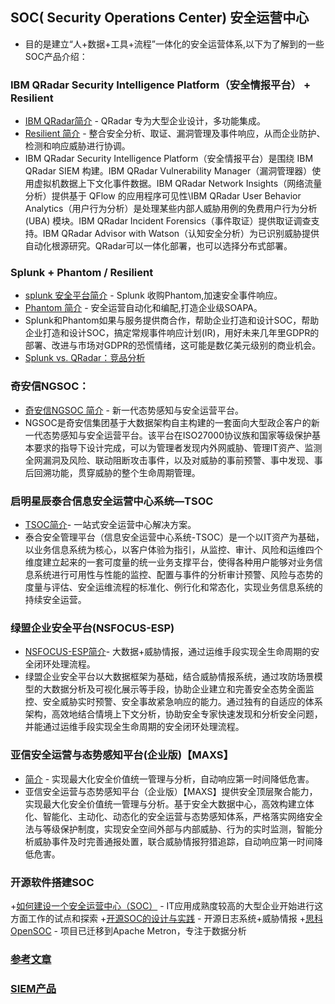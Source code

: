 ## SOC( Security Operations Center) 安全运营中心
+ 目的是建立“人+数据+工具+流程”一体化的安全运营体系,以下为了解到的一些SOC产品介绍：  
### IBM QRadar Security Intelligence Platform（安全情报平台） + Resilient   
+ [IBM QRadar简介](https://www.aqniu.com/learn/40026.html)  - QRadar 专为大型企业设计，多功能集成。  
+ [Resilient 简介](https://blog.51cto.com/9684769/1749562) - 整合安全分析、取证、漏洞管理及事件响应，从而企业防护、检测和响应威胁进行协调。
+ IBM QRadar Security Intelligence Platform（安全情报平台）是围绕 IBM QRadar SIEM 构建。IBM QRadar Vulnerability Manager（漏洞管理器）使用虚拟机数据上下文化事件数据。IBM QRadar Network Insights（网络流量分析）提供基于 QFlow 的应用程序可见性\IBM QRadar User Behavior Analytics（用户行为分析）是处理某些内部人威胁用例的免费用户行为分析 (UBA) 模块。IBM QRadar Incident Forensics（事件取证）提供取证调查支持。IBM QRadar Advisor with Watson（认知安全分析）为已识别威胁提供自动化根源研究。QRadar可以一体化部署，也可以选择分布式部署。    

### Splunk + Phantom / Resilient  
+ [splunk 安全平台简介](https://www.aqniu.com/industry/31842.html) - Splunk 收购Phantom,加速安全事件响应。  
+ [Phantom 简介](https://www.freebuf.com/articles/security-management/102888.html)  - 安全运营自动化和编配,打造企业级SOAPA。  
+ Splunk和Phantom如果与服务提供商合作，帮助企业打造和设计SOC，帮助企业打造和设计SOC，搞定常规事件响应计划(IR)，用好未来几年里GDPR的部署、改进与市场对GDPR的恐慌情绪，这可能是数亿美元级别的商业机会。  
+ [Splunk vs. QRadar：竞品分析](https://www.aqniu.com/tools-tech/50655.html)   

### 奇安信NGSOC：
+ [奇安信NGSOC 简介](https://www.aqniu.com/vendor/56288.html) - 新一代态势感知与安全运营平台。  
+ NGSOC是奇安信集团基于大数据架构自主构建的一套面向大型政企客户的新一代态势感知与安全运营平台。该平台在ISO27000协议族和国家等级保护基本要求的指导下设计完成，可以为管理者发现内外网威胁、管理IT资产、监测全网漏洞及风险、联动阻断攻击事件，以及对威胁的事前预警、事中发现、事后回溯功能，贯穿威胁的整个生命周期管理。    

### 启明星辰泰合信息安全运营中心系统—TSOC
+ [TSOC简介](https://www.venustech.com.cn/article/type/1/48.html)- 一站式安全运营中心解决方案。  
+ 泰合安全管理平台（信息安全运营中心系统-TSOC）是一个以IT资产为基础，以业务信息系统为核心，以客户体验为指引，从监控、审计、风险和运维四个维度建立起来的一套可度量的统一业务支撑平台，使得各种用户能够对业务信息系统进行可用性与性能的监控、配置与事件的分析审计预警、风险与态势的度量与评估、安全运维流程的标准化、例行化和常态化，实现业务信息系统的持续安全运营。

### 绿盟企业安全平台(NSFOCUS-ESP)  
+ [NSFOCUS-ESP简介](http://www.nsfocus.com.cn/products/details_157_2871.html)- 大数据+威胁情报，通过运维手段实现全生命周期的安全闭环处理流程。  
+ 绿盟企业安全平台以大数据框架为基础，结合威胁情报系统，通过攻防场景模型的大数据分析及可视化展示等手段，协助企业建立和完善安全态势全面监控、安全威胁实时预警、安全事故紧急响应的能力。通过独有的自适应的体系架构，高效地结合情境上下文分析，协助安全专家快速发现和分析安全问题，并能通过运维手段实现全生命周期的安全闭环处理流程。

### 亚信安全运营与态势感知平台(企业版)【MAXS】
+ [ 简介](https://www.asiainfo-sec.com/anquan_guanli/product/10397.html) - 实现最大化安全价值统一管理与分析，自动响应第一时间降低危害。
+ 亚信安全运营与态势感知平台（企业版）【MAXS】提供安全顶层聚合能力，实现最大化安全价值统一管理与分析。基于安全大数据中心，高效构建立体化、智能化、主动化、动态化的安全运营与态势感知体系，严格落实网络安全法与等级保护制度，实现安全空间外部与内部威胁、行为的实时监测，智能分析威胁事件及时完善通报处置，联合威胁情报狩猎追踪，自动响应第一时间降低危害。  

### 开源软件搭建SOC
+[如何建设一个安全运营中心（SOC）](https://www.freebuf.com/articles/es/177919.html) - IT应用成熟度较高的大型企业开始进行这方面工作的试点和探索
+[开源SOC的设计与实践](https://www.freebuf.com/articles/network/173282.html) - 开源日志系统+威胁情报
+[思科OpenSOC](https://www.aqniu.com/news-views/4546.html) - 项目已迁移到Apache Metron，专注于数据分析



### [参考文章](https://www.aqniu.com/?s=SOC) 
### [SIEM产品](https://www.aqniu.com/learn/42117.html "12款顶级SIEM工具比较与评级")  
